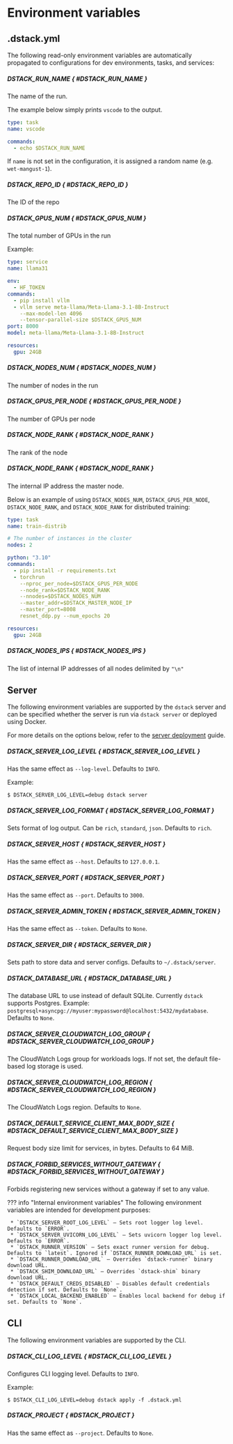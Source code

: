 # Environment variables

## .dstack.yml

The following read-only environment variables are automatically propagated to configurations for dev environments,
tasks, and services:

##### DSTACK_RUN_NAME { #DSTACK_RUN_NAME }

The name of the run.

The example below simply prints `vscode` to the output.

```yaml
type: task
name: vscode

commands:
  - echo $DSTACK_RUN_NAME
```

If `name` is not set in the configuration, it is assigned a random name (e.g. `wet-mangust-1`).

##### DSTACK_REPO_ID { #DSTACK_REPO_ID }

The ID of the repo

##### DSTACK_GPUS_NUM { #DSTACK_GPUS_NUM }

The total number of GPUs in the run

Example:

```yaml
type: service
name: llama31

env:
  - HF_TOKEN
commands:
  - pip install vllm
  - vllm serve meta-llama/Meta-Llama-3.1-8B-Instruct
    --max-model-len 4096
    --tensor-parallel-size $DSTACK_GPUS_NUM
port: 8000
model: meta-llama/Meta-Llama-3.1-8B-Instruct

resources:
  gpu: 24GB
```

##### DSTACK_NODES_NUM { #DSTACK_NODES_NUM }

The number of nodes in the run

##### DSTACK_GPUS_PER_NODE { #DSTACK_GPUS_PER_NODE }

The number of GPUs per node

##### DSTACK_NODE_RANK { #DSTACK_NODE_RANK }

The rank of the node

##### DSTACK_NODE_RANK { #DSTACK_NODE_RANK }

The internal IP address the master node.

Below is an example of using `DSTACK_NODES_NUM`, `DSTACK_GPUS_PER_NODE`, `DSTACK_NODE_RANK`, and `DSTACK_NODE_RANK`
for distributed training:

```yaml
type: task
name: train-distrib

# The number of instances in the cluster
nodes: 2

python: "3.10"
commands:
  - pip install -r requirements.txt
  - torchrun
    --nproc_per_node=$DSTACK_GPUS_PER_NODE
    --node_rank=$DSTACK_NODE_RANK
    --nnodes=$DSTACK_NODES_NUM
    --master_addr=$DSTACK_MASTER_NODE_IP
    --master_port=8008 
    resnet_ddp.py --num_epochs 20

resources:
  gpu: 24GB
```

##### DSTACK_NODES_IPS { #DSTACK_NODES_IPS }

The list of internal IP addresses of all nodes delimited by `"\n"`


## Server

The following environment variables are supported by the `dstack` server and can be specified whether the server is run
via `dstack server` or deployed using Docker.

For more details on the options below, refer to the [server deployment](../../guides/server-deployment.md) guide. 

##### DSTACK_SERVER_LOG_LEVEL { #DSTACK_SERVER_LOG_LEVEL }

Has the same effect as `--log-level`. Defaults to `INFO`.

Example:

<div class="termy">

```shell
$ DSTACK_SERVER_LOG_LEVEL=debug dstack server
```

</div>


##### DSTACK_SERVER_LOG_FORMAT  { #DSTACK_SERVER_LOG_FORMAT }

Sets format of log output. Can be `rich`, `standard`, `json`. Defaults to `rich`.

##### DSTACK_SERVER_HOST  { #DSTACK_SERVER_HOST }

Has the same effect as `--host`. Defaults to `127.0.0.1`.

##### DSTACK_SERVER_PORT  { #DSTACK_SERVER_PORT }

Has the same effect as `--port`. Defaults to `3000`.

##### DSTACK_SERVER_ADMIN_TOKEN  { #DSTACK_SERVER_ADMIN_TOKEN }

Has the same effect as `--token`. Defaults to `None`.

##### DSTACK_SERVER_DIR  { #DSTACK_SERVER_DIR }

Sets path to store data and server configs. Defaults to `~/.dstack/server`.

##### DSTACK_DATABASE_URL  { #DSTACK_DATABASE_URL }

The database URL to use instead of default SQLite. Currently `dstack` supports Postgres. Example: `postgresql+asyncpg://myuser:mypassword@localhost:5432/mydatabase`. Defaults to `None`.

##### DSTACK_SERVER_CLOUDWATCH_LOG_GROUP  { #DSTACK_SERVER_CLOUDWATCH_LOG_GROUP }

The CloudWatch Logs group for workloads logs. If not set, the default file-based log storage is used.

##### DSTACK_SERVER_CLOUDWATCH_LOG_REGION  { #DSTACK_SERVER_CLOUDWATCH_LOG_REGION }

The CloudWatch Logs region. Defaults to `None`.

##### DSTACK_DEFAULT_SERVICE_CLIENT_MAX_BODY_SIZE  { #DSTACK_DEFAULT_SERVICE_CLIENT_MAX_BODY_SIZE }

Request body size limit for services, in bytes. Defaults to 64 MiB.

##### DSTACK_FORBID_SERVICES_WITHOUT_GATEWAY  { #DSTACK_FORBID_SERVICES_WITHOUT_GATEWAY }

Forbids registering new services without a gateway if set to any value.

??? info "Internal environment variables"
     The following environment variables are intended for development purposes: 

     * `DSTACK_SERVER_ROOT_LOG_LEVEL` – Sets root logger log level. Defaults to `ERROR`.
     * `DSTACK_SERVER_UVICORN_LOG_LEVEL` – Sets uvicorn logger log level. Defaults to `ERROR`.
     * `DSTACK_RUNNER_VERSION` – Sets exact runner version for debug. Defaults to `latest`. Ignored if `DSTACK_RUNNER_DOWNLOAD_URL` is set.
     * `DSTACK_RUNNER_DOWNLOAD_URL` – Overrides `dstack-runner` binary download URL.
     * `DSTACK_SHIM_DOWNLOAD_URL` – Overrides `dstack-shim` binary download URL.
     * `DSTACK_DEFAULT_CREDS_DISABLED` – Disables default credentials detection if set. Defaults to `None`.
     * `DSTACK_LOCAL_BACKEND_ENABLED` – Enables local backend for debug if set. Defaults to `None`.

## CLI

The following environment variables are supported by the CLI.

##### DSTACK_CLI_LOG_LEVEL { #DSTACK_CLI_LOG_LEVEL }

Configures CLI logging level. Defaults to `INFO`.

Example:

<div class="termy">

```shell
$ DSTACK_CLI_LOG_LEVEL=debug dstack apply -f .dstack.yml
```

</div>

##### DSTACK_PROJECT { #DSTACK_PROJECT }

Has the same effect as `--project`. Defaults to `None`.
